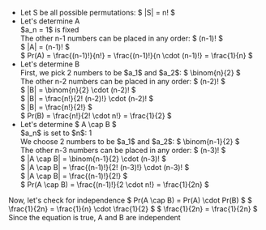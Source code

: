 <ul>
    <li> Let S be all possible permutations: $ |S| = n! $
    <li> Let's determine A <br/> 
    $a_n = 1$ is fixed <br/> 
    The other n-1 numbers can be placed in any order: $ (n-1)! $ <br/> 
    $ |A| = (n-1)! $ <br/> 
    $ Pr(A) = \frac{(n-1)!}{n!} = \frac{(n-1)!}{n \cdot (n-1)!} = \frac{1}{n} $
    <li> Let's determine B <br/> 
    First, we pick 2 numbers to be $a_1$ and $a_2$: $ \binom{n}{2} $ <br/> 
    The other n-2 numbers can be placed in any order: $ (n-2)! $ <br/> 
    $ |B| = \binom{n}{2} \cdot (n-2)! $ <br/> 
    $ |B| = \frac{n!}{2! (n-2)!} \cdot (n-2)! $ <br/> 
    $ |B| = \frac{n!}{2!} $ <br/> 
    $ Pr(B) = \frac{n!}{2! \cdot n!} = \frac{1}{2} $
    <li> Let's determine $ A \cap B $ <br/> 
    $a_n$ is set to $n$: 1 <br/> 
    We choose 2 numbers to be $a_1$ and $a_2$: $ \binom{n-1}{2} $ <br/> 
    The other n-3 numbers can be placed in any order: $ (n-3)! $ <br/> 
    $ |A \cap B| = \binom{n-1}{2} \cdot (n-3)! $ <br/> 
    $ |A \cap B| = \frac{(n-1)!}{2! (n-3)!} \cdot (n-3)! $ <br/> 
    $ |A \cap B| = \frac{(n-1)!}{2!} $ <br/> 
    $ Pr(A \cap B) = \frac{(n-1)!}{2 \cdot n!} = \frac{1}{2n} $
</ul>
Now, let's check for independence 
$ Pr(A \cap B) = Pr(A) \cdot Pr(B) $ 
$ \frac{1}{2n} = \frac{1}{n} \cdot \frac{1}{2} $ 
$ \frac{1}{2n} = \frac{1}{2n} $ 
Since the equation is true, A and B are independent
